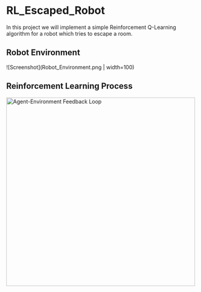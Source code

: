 # RL_Escaped_Robot

In this project we will implement a simple Reinforcement Q-Learning algorithm for a robot which tries to escape a room.

## Robot Environment

![Screenshot](Robot_Environment.png | width=100)

## Reinforcement Learning Process

<img src="https://miro.medium.com/max/1808/1*WOYVzYnF-rbdcgZU2Wt9Yw.png" alt="Agent-Environment Feedback Loop" width="500"/>
